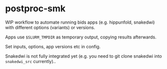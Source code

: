 # postproc-smk

WIP workflow to automate running bids apps (e.g. hippunfold, snakedwi) with different options (variants) or versions.

Apps use `$SLURM_TMPDIR` as temporary output, copying results afterwards. 

Set inputs, options, app versions etc in config.

Snakedwi is not fully integrated yet (e.g. you need to git clone snakedwi into `snakedwi_src` currently)..


